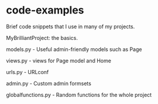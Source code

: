 # code-examples
Brief code snippets that I use in many of my projects.

MyBrilliantProject: the basics.
  
  models.py  -   Useful admin-friendly models such as Page
  
  views.py  -       views for Page model and Home 
  
  urls.py    -         URLconf
  
  admin.py    -        Custom admin formsets
  
  globalfunctions.py  -  Random functions for the whole project
  

